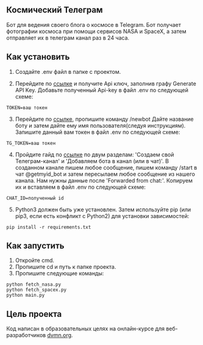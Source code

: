 ## Космический Телеграм

Бот для ведения своего блога о космосе в Telegram. Бот получает фотографии космоса при помощи сервисов NASA и SpaceX, 
а затем отправляет их в телеграм канал раз в 24 часа.

## Как установить

1. Создайте .env файл в папке с проектом.

2. Перейдите по [ссылке](https://api.nasa.gov/) и получите Api ключ, заполнив графу Generate API Key.
Добавьте полученный Api-key в файл .env по следующей схеме:
```
TOKEN=ваш токен
```

3. Перейдите по [ссылке](https://telegram.me/BotFather), пропишите команду /newbot
Дайте название боту и затем дайте ему имя пользователя(следуя инструкциям).
Запишите данный вам токен в файл .env по следующей схеме:
```
TG_TOKEN=ваш токен
```

4. Пройдите гайд по [ссылке](https://smmplanner.com/blog/otlozhennyj-posting-v-telegram/) по двум разделам:
'Создаем свой Телеграм-канал' и 'Добавляем бота в канал (или в чат)'.
В созданном канале пишем любое сообщение, пишем команду /start
в чат @getmyid_bot и затем пересылаем любое сообщение из нашего канала.
Нам нужны данные после 'Forwarded from chat:'. Копируем их и вставляем в файл .env по следующей схеме:
```
CHAT_ID=полученный id
```

5. Python3 должен быть уже установлен. Затем используйте pip (или pip3, если есть конфликт с Python2) для установки зависимостей:
```
pip install -r requirements.txt
```

## Как запустить 

1. Откройте cmd.
2. Пропишите cd и путь к папке проекта.
3. Пропишите следующие команды:
```
python fetch_nasa.py
python fetch_spacex.py
python main.py
```

## Цель проекта
Код написан в образовательных целях на онлайн-курсе для веб-разработчиков [dvmn.org](https://dvmn.org/).
